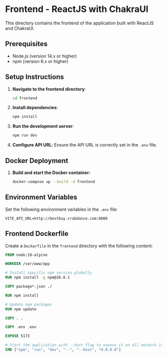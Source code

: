 # Frontend - ReactJS with ChakraUI

This directory contains the frontend of the application built with ReactJS and ChakraUI.

## Prerequisites

- Node.js (version 14.x or higher)
- npm (version 6.x or higher)

## Setup Instructions

1. **Navigate to the frontend directory**:
    ```sh
    cd frontend
    ```

2. **Install dependencies**:
    ```sh
    npm install
    ```

3. **Run the development server**:
    ```sh
    npm run dev
    ```

4. **Configure API URL**:
   Ensure the API URL is correctly set in the `.env` file.

## Docker Deployment

1. **Build and start the Docker container:**
   ```sh
   docker-compose up --build -d frontend
   ```

## Environment Variables

Set the following environment variables in the `.env` file:

```env
VITE_API_URL=http://bestbuy.crabdance.com:8000
```

## Frontend Dockerfile

Create a `Dockerfile` in the `frontend` directory with the following content:

```dockerfile
FROM node:18-alpine

WORKDIR /var/www/app

# Install specific npm version globally
RUN npm install -g npm@10.8.1

COPY package*.json ./

RUN npm install

# Update npm packages
RUN npm update

COPY . .

COPY .env .env

EXPOSE 5173

# Start the application with --host flag to expose it on all network interfaces
CMD ["npm", "run", "dev", "--", "--host", "0.0.0.0"]
```
```
